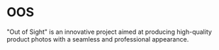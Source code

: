 # OOS
"Out of Sight" is an innovative project aimed at producing high-quality product photos with a seamless and professional appearance.
